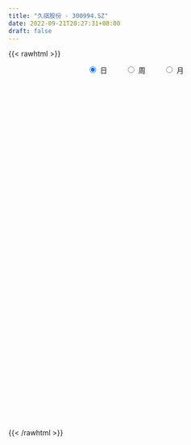 ```yaml
---
title: "久祺股份 - 300994.SZ"
date: 2022-09-21T20:27:31+08:00
draft: false
---
```

{{< rawhtml >}}
    <div style="text-align: center">
        <label style="padding: 1rem;"><input style="margin-right: .5rem" type="radio" name="period" value="D" checked onclick="period_change(this)">日</label>
        <label style="padding: 1rem;"><input style="margin-right: .5rem" type="radio" name="period" value="W" onclick="period_change(this)">周</label>
        <label style="padding: 1rem;"><input style="margin-right: .5rem" type="radio" name="period" value="M" onclick="period_change(this)">月</label>
    </div>
    <div id="chart" style="height: 700px;"></div> 
    <script type="text/javascript">
        const D_v = [320378.98,233308.56,130123.02,97718.7,90159.16,145522.38,98978.42,138531.73,137944.47,59790.69,64033.23,86145.85,81708.18,80799.9,42487.48,35232.82,40500.58,53892.89,43365.31,62339.43,64063.76,29932.84,33053.64,23649.14,51672.54,37472.66,23111.41,29413.5,33511.85,20775.65,16209.98,31105.05,28640.92,32713.26,26002.3,30749.9,19446.5,22146.61,38014.06,36425.23,35586.33,16623.58,22416.12,17512.02,13987.78,33535.63,41294.2,32884.51,27702.09,24303.83,19706.49,24625.22,33797.72,28382.33,33350.94,44615.43,24785.62,25360.08,29744.78,23165.08,24702.83,28369.8,19869.5,17580.33,49270.63,44411.61,30426.99,29764.25,26868.42,15354.3,19090.35,11444.21,24404.89,14128.19,26041.9,13469.75,10887.06,12661.0,7483.77,7282.94,8418.83,8865.83,8272.0,6227.87,9084.81,7225.19,15769.0,14022.02,11686.78,17028.45,8028.25,4070.26,7018.05,11782.64,5646.78,8040.75,14018.37,12338.71,12616.01,9709.25,11832.1,7253.0,12643.08,12759.34,9300.61,18608.35,11080.0,11082.0,12718.18,8078.25,9446.99,16793.2,8731.0,9434.12,7269.71,7414.91,7205.94,9527.91,11189.81,26171.54,15098.34,23882.51,15328.13,7383.13,6089.59,10999.14,12319.45,10797.24,6890.0,6038.53,12034.71,10489.37,13025.3,14171.12,23039.7,22378.79,20239.32,23480.51,20300.43,16509.07,12580.77,19556.06,17662.62,11605.09,9497.94,11595.75,12156.6,62175.05,167038.72,144061.65,100130.8,69680.2,62084.11,47011.72,43850.92,46117.45,32143.87,33408.96,25599.74,55177.42,53836.46,28668.96,25300.25,21812.72,16976.45,61015.32,89800.8,96634.72,66563.48,66964.95,60724.12,77635.53,72366.19,53411.8,41932.46,52805.05,68475.87,54731.91,47112.39,42007.39,32431.32,62597.02,48712.21,36528.32,23740.64,51051.18,50053.2,53402.3,70846.61,41452.89,35935.02,30329.72,28286.14,73985.97,58006.36,42939.48,40826.46,48919.5,51534.21,55570.72,107330.38,63671.75,52485.69,64399.01,38955.33,47311.24,43446.64,49436.52,38957.12,36652.0,39275.08,37240.14,39062.85,37727.77,96948.55,87056.62,63385.46,32668.44,46728.09,39134.02,22579.7,42681.61,30257.53,27918.65,29946.72,22227.78,26063.62,25329.69,17947.34,23068.03,33119.6,22030.74,27715.94,20267.92,40271.62,26791.01,17463.12,15224.57,18442.66,15593.49,16764.81,23906.4,26429.16,35131.17,20581.16,17898.98,17635.26,33012.71,19347.68,56912.77,37818.73,29866.74,39632.99,31894.0,18551.2,19331.29,12778.69,10124.29,25169.9,15610.42,33413.85,18495.75,12142.65,13571.78,16716.02,19575.46,13062.0,20505.12,18271.92,14495.5]
const D_histogram = [0.0,0.0089344729,-0.1084842104,-0.2859325325,-0.376180642,-0.2511080778,-0.2874312415,0.1105226064,0.2924142711,0.4888631483,0.6913201079,0.7883511815,0.8258217204,0.8521086899,0.624920581,0.3591108411,0.0228590833,-0.1734054918,-0.3044302584,-0.2146938917,-0.1203533789,-0.0903395629,-0.0573395813,0.0237960938,-0.0555527915,-0.2988507981,-0.4859694392,-0.7073695078,-0.7832375456,-0.7761665272,-0.8178208113,-0.6887710244,-0.5644978859,-0.3201731524,-0.0394839904,0.2723478519,0.4054896816,0.4614862001,0.5168345894,0.6997998833,0.6439655126,0.5732942581,0.496997936,0.3549487337,0.3104269181,0.4026882504,0.3477374274,0.2198356954,0.0434790444,-0.0634813192,-0.1243845916,-0.1408186675,0.0536824849,0.2220183468,0.3046352388,0.5576053148,0.634145097,0.7031341307,0.838752594,0.9522288714,0.9575540732,0.752869977,0.6170230484,0.5447149857,0.7636697346,1.0134795131,0.9232460521,0.989457566,0.9814355658,0.7387214951,0.4652459035,0.2763863222,0.2653427793,0.0517421294,-0.1992422964,-0.4357963045,-0.7245784531,-0.761272102,-0.8724282845,-0.8609820196,-0.9519325844,-0.9073967278,-0.8235176509,-0.7813167861,-0.7809867164,-0.7464254755,-0.525231553,-0.3704039922,-0.3920809998,-0.6251041138,-0.8059233382,-0.8846323972,-0.9602070146,-0.8534445502,-0.8172903925,-0.7884103993,-0.8997383254,-0.9551275558,-0.993987507,-0.8694894682,-0.6847988782,-0.5343194178,-0.5485231911,-0.5541860626,-0.4954998056,-0.5394648849,-0.5242583533,-0.5921818477,-0.5860457066,-0.5694906157,-0.5887328246,-0.4634119653,-0.3914794229,-0.3003668376,-0.1004923396,-0.0424459788,0.0392690817,0.0586939472,0.0162264606,-0.0188105327,-0.0109345984,0.1804418332,0.3130160701,0.369162211,0.3806399762,0.2924517997,0.3461388194,0.2905033062,0.2892163216,0.2646045043,0.1979804668,0.1386977667,0.04532657,-0.0448357961,-0.0286027238,-0.1628107053,-0.3060481923,-0.3063400465,-0.2877986204,-0.2986121849,-0.3565717283,-0.3177005092,-0.1779697525,-0.078306152,0.0352322642,0.0831500729,0.1497780202,0.5791252091,0.9471474542,0.7677143862,0.5240284066,0.383752566,0.2388280187,0.1586693798,0.1401759353,0.0148405575,-0.0751983155,-0.1892767754,-0.2571280104,-0.2069845029,-0.2541578319,-0.30566845,-0.2652413857,-0.1884877538,-0.1257444687,-0.0128819732,0.2154901004,0.3455307465,0.314437243,0.2292100009,0.1822830173,0.3662611249,0.5357916938,0.5904320796,0.66202526,0.7077115461,0.726770158,0.8011501861,0.7934367637,0.6550071547,0.5489010158,0.5956393087,0.5231333821,0.4257211138,0.3232160069,0.1557852496,0.0313871265,-0.0206605826,0.0003039516,-0.0029916199,-0.0066353151,-0.0428380842,-0.0904328616,-0.0116406064,-0.060037291,-0.1018785282,-0.1754759475,-0.1217679162,-0.0476029455,0.0521972774,0.0963441487,0.2000775866,0.318672242,0.3745443572,0.3330756141,0.1892523855,0.1198478426,0.1738429468,0.1717677892,0.1010809823,0.0234118666,-0.0080285475,-0.0764739735,-0.1311659168,-0.0662195961,0.0181295208,-0.0640453288,-0.1242487228,-0.3331676107,-0.5304134702,-0.6507199541,-0.6397076976,-0.6527203312,-0.6416072302,-0.6113019173,-0.540444723,-0.5002599009,-0.4898389385,-0.4521926874,-0.378641517,-0.2696240962,-0.1989988298,-0.1946145314,-0.1753755106,-0.2910244061,-0.3268629952,-0.2992053224,-0.242089984,-0.147255454,-0.0838309778,-0.0228058104,0.0622864043,0.1368009113,0.2515216763,0.307636451,0.3374152175,0.3604823506,0.3856082289,0.3574979852,0.4428215969,0.4361316373,0.4285619178,0.2284078282,0.1478991733,0.060749594,-0.0612320388,-0.1257595522,-0.1506066663,-0.0997974839,-0.0665457537,0.0140984701,0.0512646772,0.0584763724,0.089797843,0.0973700178,0.0249818819,-0.0280538671,-0.1458878325,-0.1606185284,-0.1829781163]
const D_fast = [0.0,0.0111680912,-0.1333716447,-0.3823030999,-0.56659637,-0.5043008252,-0.6124817993,-0.1868972997,0.0680979327,0.386762597,0.7620495836,1.0561684525,1.3000944216,1.5394085634,1.4684505998,1.2924185702,0.9618815832,0.7222656352,0.515133304,0.5511961978,0.6154483659,0.6228772911,0.6415423774,0.728627076,0.6353899928,0.3173792867,0.0087682858,-0.3894741598,-0.661151584,-0.8481221974,-1.0942316843,-1.1373746535,-1.1542259865,-0.989944541,-0.7191263767,-0.3392075714,-0.1046933213,0.0666747472,0.2512317838,0.6091470486,0.714304056,0.7869563661,0.8349095279,0.7815975091,0.814682423,1.007615818,1.0395993517,0.9666565436,0.8011696536,0.6783389603,0.58633954,0.5347007972,0.7426225708,0.9664630194,1.1252387211,1.5176101259,1.7526861823,1.9974587487,2.3427653605,2.6942988557,2.9390125758,2.9225459738,2.9409548074,3.0048254911,3.4146976737,3.9178773304,4.0584553824,4.3720312878,4.609368179,4.5513344821,4.3941703665,4.2744073657,4.3296995176,4.1290344,3.8282394002,3.4827363159,3.0128095541,2.7857978796,2.456534626,2.2527353861,1.9238016751,1.7414883498,1.6194880139,1.4663596823,1.2714430728,1.1193979449,1.2092839792,1.2715105419,1.1518132843,0.7625141419,0.3802140829,0.0803469246,-0.2352794465,-0.3418781196,-0.5100465601,-0.6782691666,-1.0145316741,-1.3087027934,-1.5960596214,-1.6889339497,-1.6754430792,-1.6585434732,-1.8098780444,-1.9540874315,-2.0192761259,-2.1981074264,-2.3139654831,-2.5299344394,-2.670309725,-2.7961272881,-2.9625527031,-2.9530848351,-2.9790221484,-2.9630012725,-2.7882498595,-2.7408149933,-2.6492826624,-2.6151843101,-2.6535951815,-2.6933348081,-2.6881925234,-2.4517056334,-2.240877379,-2.0924406854,-1.9858029262,-2.0008781527,-1.8606564281,-1.8436661148,-1.772649019,-1.7311097102,-1.748238631,-1.7728468895,-1.8548864436,-1.9562577588,-1.9471753674,-2.1220860253,-2.3418355604,-2.4187124262,-2.4721206552,-2.557587266,-2.7046897414,-2.7452436497,-2.650005331,-2.5699182685,-2.4475717863,-2.3788664593,-2.274794007,-1.7006655158,-1.0958564072,-1.0833608787,-1.1960397566,-1.2403774557,-1.3255949983,-1.3660862923,-1.349535753,-1.4711609914,-1.5799994432,-1.741397097,-1.8735303346,-1.8751329528,-1.9858457397,-2.1137734704,-2.1396567525,-2.110025059,-2.0787178911,-1.9690758889,-1.6868312902,-1.4704079575,-1.4228921502,-1.4508168921,-1.4521731213,-1.1766297326,-0.8731512402,-0.6709028346,-0.4338033392,-0.2111891665,-0.0104380151,0.2642295595,0.4548753281,0.4801975077,0.5113166228,0.7069647428,0.7652421617,0.7742601719,0.7525590668,0.6240746218,0.5075232804,0.4503104256,0.4713509477,0.4673074712,0.4620049473,0.4150926571,0.3448896643,0.4207717679,0.3573657605,0.2900548913,0.1725884851,0.1958545374,0.2581187716,0.3709683139,0.4392012224,0.5929540569,0.7912167728,0.9407249773,0.9825251378,0.8860150056,0.8465724233,0.9440282642,0.984895054,0.9394784926,0.8676623435,0.8342147925,0.7466508732,0.6591674507,0.7075588724,0.7964403694,0.6982541877,0.606988613,0.3147778224,-0.0150714047,-0.2980578771,-0.446972545,-0.6231652614,-0.7724539679,-0.8949741344,-0.9592281208,-1.044108274,-1.1561470462,-1.2315489669,-1.2526581758,-1.2110467791,-1.19017122,-1.2344405545,-1.2590454113,-1.4474504084,-1.5650047462,-1.6121484041,-1.6155555617,-1.5575348952,-1.5150681634,-1.4597444487,-1.3590806328,-1.2503658981,-1.0727647139,-0.9397408264,-0.8256082556,-0.7124205348,-0.5908925993,-0.5296283467,-0.3335993358,-0.231256386,-0.1316856262,-0.2747377587,-0.3182716203,-0.3902338011,-0.5275234436,-0.623490845,-0.6859896257,-0.6601298142,-0.6435145225,-0.5593456811,-0.5093633048,-0.4875325164,-0.4337615852,-0.4018469059,-0.4679895713,-0.528038787,-0.6823447106,-0.7372300386,-0.8053341555]
const D_slow = [0.0,0.0022336182,-0.0248874344,-0.0963705675,-0.190415728,-0.2531927474,-0.3250505578,-0.2974199062,-0.2243163384,-0.1021005513,0.0707294757,0.267817271,0.4742727011,0.6872998736,0.8435300188,0.9333077291,0.9390224999,0.895671127,0.8195635624,0.7658900895,0.7358017448,0.713216854,0.6988819587,0.7048309822,0.6909427843,0.6162300848,0.494737725,0.317895348,0.1220859616,-0.0719556702,-0.276410873,-0.4486036291,-0.5897281006,-0.6697713887,-0.6796423863,-0.6115554233,-0.5101830029,-0.3948114529,-0.2656028055,-0.0906528347,0.0703385434,0.213662108,0.337911592,0.4266487754,0.5042555049,0.6049275675,0.6918619243,0.7468208482,0.7576906093,0.7418202795,0.7107241316,0.6755194647,0.6889400859,0.7444446726,0.8206034823,0.960004811,1.1185410853,1.294324618,1.5040127665,1.7420699843,1.9814585026,2.1696759968,2.323931759,2.4601105054,2.651027939,2.9043978173,3.1352093303,3.3825737218,3.6279326133,3.812612987,3.9289244629,3.9980210435,4.0643567383,4.0772922706,4.0274816965,3.9185326204,3.7373880072,3.5470699816,3.3289629105,3.1137174056,2.8757342595,2.6488850776,2.4430056649,2.2476764683,2.0524297892,1.8658234204,1.7345155321,1.6419145341,1.5438942841,1.3876182557,1.1861374211,0.9649793218,0.7249275681,0.5115664306,0.3072438325,0.1101412327,-0.1147933487,-0.3535752376,-0.6020721144,-0.8194444814,-0.990644201,-1.1242240554,-1.2613548532,-1.3999013689,-1.5237763203,-1.6586425415,-1.7897071298,-1.9377525917,-2.0842640184,-2.2266366723,-2.3738198785,-2.4896728698,-2.5875427255,-2.6626344349,-2.6877575198,-2.6983690145,-2.6885517441,-2.6738782573,-2.6698216421,-2.6745242753,-2.6772579249,-2.6321474666,-2.5538934491,-2.4616028964,-2.3664429023,-2.2933299524,-2.2067952475,-2.134169421,-2.0618653406,-1.9957142145,-1.9462190978,-1.9115446562,-1.9002130136,-1.9114219627,-1.9185726436,-1.95927532,-2.035787368,-2.1123723797,-2.1843220348,-2.258975081,-2.3481180131,-2.4275431404,-2.4720355785,-2.4916121165,-2.4828040505,-2.4620165322,-2.4245720272,-2.2797907249,-2.0430038614,-1.8510752648,-1.7200681632,-1.6241300217,-1.564423017,-1.5247556721,-1.4897116882,-1.4860015489,-1.5048011277,-1.5521203216,-1.6164023242,-1.6681484499,-1.7316879079,-1.8081050204,-1.8744153668,-1.9215373052,-1.9529734224,-1.9561939157,-1.9023213906,-1.815938704,-1.7373293932,-1.680026893,-1.6344561387,-1.5428908575,-1.408942934,-1.2613349141,-1.0958285991,-0.9189007126,-0.7372081731,-0.5369206266,-0.3385614357,-0.174809647,-0.037584393,0.1113254341,0.2421087797,0.3485390581,0.4293430598,0.4682893722,0.4761361539,0.4709710082,0.4710469961,0.4702990911,0.4686402624,0.4579307413,0.4353225259,0.4324123743,0.4174030515,0.3919334195,0.3480644326,0.3176224536,0.3057217172,0.3187710365,0.3428570737,0.3928764703,0.4725445308,0.5661806201,0.6494495237,0.6967626201,0.7267245807,0.7701853174,0.8131272647,0.8383975103,0.8442504769,0.8422433401,0.8231248467,0.7903333675,0.7737784685,0.7783108487,0.7622995165,0.7312373358,0.6479454331,0.5153420655,0.352662077,0.1927351526,0.0295550698,-0.1308467377,-0.2836722171,-0.4187833978,-0.543848373,-0.6663081077,-0.7793562795,-0.8740166588,-0.9414226828,-0.9911723903,-1.0398260231,-1.0836699007,-1.1564260023,-1.2381417511,-1.3129430817,-1.3734655777,-1.4102794412,-1.4312371856,-1.4369386382,-1.4213670372,-1.3871668093,-1.3242863903,-1.2473772775,-1.1630234731,-1.0729028855,-0.9765008282,-0.8871263319,-0.7764209327,-0.6673880234,-0.5602475439,-0.5031455869,-0.4661707936,-0.4509833951,-0.4662914048,-0.4977312928,-0.5353829594,-0.5603323304,-0.5769687688,-0.5734441512,-0.560627982,-0.5460088888,-0.5235594281,-0.4992169237,-0.4929714532,-0.4999849199,-0.5364568781,-0.5766115102,-0.6223560392]
const D_data = [['2021-08-12', 25.0, 34.5, 24.5, 35.0],['2021-08-13', 32.68, 34.64, 30.71, 36.87],['2021-08-16', 32.37, 32.72, 31.5, 34.8],['2021-08-17', 32.72, 31.0, 30.21, 34.0],['2021-08-18', 29.83, 31.08, 29.35, 32.2],['2021-08-19', 30.51, 33.59, 30.51, 36.5],['2021-08-20', 32.33, 31.55, 30.5, 33.2],['2021-08-23', 33.0, 37.86, 33.0, 37.86],['2021-08-24', 37.8, 36.85, 36.3, 41.65],['2021-08-25', 38.0, 38.35, 35.58, 38.85],['2021-08-26', 37.06, 39.98, 36.66, 41.0],['2021-08-27', 39.51, 40.09, 38.1, 44.3],['2021-08-30', 40.7, 40.41, 39.3, 42.0],['2021-08-31', 39.6, 41.2, 36.9, 41.9],['2021-09-01', 39.96, 38.18, 37.6, 41.98],['2021-09-02', 38.5, 36.88, 36.76, 38.97],['2021-09-03', 36.51, 34.65, 34.3, 37.4],['2021-09-06', 34.65, 35.03, 32.5, 36.09],['2021-09-07', 34.54, 34.89, 33.19, 35.2],['2021-09-08', 34.91, 37.45, 34.91, 40.74],['2021-09-09', 35.3, 37.98, 34.9, 38.38],['2021-09-10', 37.98, 37.53, 36.9, 38.68],['2021-09-13', 37.41, 37.78, 35.0, 38.7],['2021-09-14', 37.64, 38.78, 36.6, 38.78],['2021-09-15', 38.77, 36.86, 36.8, 39.47],['2021-09-16', 36.55, 33.88, 33.52, 37.37],['2021-09-17', 33.52, 33.18, 32.52, 35.36],['2021-09-22', 32.58, 31.22, 31.0, 32.58],['2021-09-23', 31.2, 31.67, 31.0, 32.38],['2021-09-24', 31.35, 31.9, 30.8, 31.97],['2021-09-27', 31.87, 30.53, 30.53, 32.2],['2021-09-28', 30.54, 32.25, 30.54, 33.22],['2021-09-29', 32.26, 32.3, 32.25, 34.48],['2021-09-30', 32.78, 34.36, 32.57, 35.28],['2021-10-08', 35.0, 36.0, 35.0, 37.98],['2021-10-11', 36.36, 38.0, 36.01, 38.51],['2021-10-12', 37.0, 37.16, 36.2, 38.63],['2021-10-13', 37.2, 36.99, 36.27, 38.28],['2021-10-14', 37.48, 37.63, 36.87, 39.57],['2021-10-15', 37.37, 40.34, 36.53, 41.85],['2021-10-18', 39.34, 38.23, 37.0, 39.69],['2021-10-19', 37.96, 38.21, 37.0, 38.35],['2021-10-20', 37.79, 38.21, 36.39, 38.66],['2021-10-21', 38.33, 37.19, 36.9, 38.63],['2021-10-22', 37.03, 38.24, 36.88, 39.19],['2021-10-25', 37.83, 40.45, 37.83, 42.42],['2021-10-26', 41.25, 39.1, 37.53, 41.25],['2021-10-27', 38.09, 38.02, 37.92, 40.07],['2021-10-28', 37.74, 36.8, 36.6, 39.3],['2021-10-29', 36.9, 37.0, 35.68, 38.48],['2021-11-01', 36.73, 37.15, 36.34, 37.89],['2021-11-02', 37.0, 37.49, 36.68, 39.0],['2021-11-03', 37.22, 40.68, 37.0, 41.14],['2021-11-04', 40.39, 41.55, 39.78, 41.88],['2021-11-05', 41.0, 41.48, 40.89, 44.28],['2021-11-08', 41.97, 45.0, 41.67, 46.58],['2021-11-09', 43.9, 44.31, 42.8, 45.18],['2021-11-10', 43.8, 45.32, 43.6, 46.54],['2021-11-11', 45.21, 47.53, 45.1, 47.61],['2021-11-12', 47.48, 48.88, 46.0, 48.88],['2021-11-15', 48.0, 48.88, 46.74, 49.5],['2021-11-16', 48.4, 46.69, 46.1, 48.6],['2021-11-17', 47.3, 47.5, 45.71, 48.58],['2021-11-18', 47.03, 48.54, 46.51, 48.98],['2021-11-19', 50.2, 53.48, 50.1, 57.88],['2021-11-22', 53.34, 56.25, 49.75, 57.01],['2021-11-23', 54.97, 53.63, 52.0, 55.84],['2021-11-24', 53.27, 56.76, 53.06, 56.97],['2021-11-25', 57.32, 57.28, 54.22, 58.0],['2021-11-26', 57.2, 54.88, 54.3, 57.2],['2021-11-29', 54.27, 54.13, 53.45, 56.27],['2021-11-30', 54.39, 54.8, 53.87, 55.26],['2021-12-01', 54.81, 57.28, 54.3, 58.47],['2021-12-02', 57.65, 54.84, 54.58, 57.98],['2021-12-03', 54.29, 53.63, 50.26, 54.45],['2021-12-06', 54.0, 52.8, 52.0, 54.87],['2021-12-07', 52.61, 50.8, 50.2, 53.98],['2021-12-08', 50.69, 53.0, 50.54, 53.92],['2021-12-09', 53.26, 51.5, 51.2, 54.5],['2021-12-10', 51.55, 52.53, 50.49, 52.98],['2021-12-13', 52.94, 50.73, 50.3, 52.94],['2021-12-14', 50.22, 51.95, 50.15, 52.66],['2021-12-15', 51.88, 52.46, 51.05, 53.74],['2021-12-16', 52.49, 51.97, 51.0, 53.41],['2021-12-17', 51.63, 51.24, 50.86, 53.19],['2021-12-20', 52.43, 51.43, 49.42, 52.74],['2021-12-21', 51.01, 54.21, 50.98, 55.35],['2021-12-22', 54.84, 54.28, 52.57, 56.9],['2021-12-23', 54.0, 52.35, 52.11, 54.0],['2021-12-24', 52.86, 48.81, 47.6, 53.49],['2021-12-27', 48.72, 47.95, 46.47, 48.83],['2021-12-28', 47.88, 48.0, 47.5, 48.48],['2021-12-29', 48.01, 47.0, 46.3, 48.06],['2021-12-30', 47.47, 48.73, 47.25, 50.0],['2021-12-31', 48.7, 47.62, 47.42, 48.96],['2022-01-04', 47.61, 47.09, 46.92, 48.57],['2022-01-05', 46.98, 44.43, 43.97, 46.98],['2022-01-06', 43.27, 43.9, 43.27, 45.45],['2022-01-07', 43.9, 43.0, 42.2, 44.0],['2022-01-10', 42.8, 44.43, 42.8, 45.45],['2022-01-11', 44.06, 45.27, 44.04, 46.36],['2022-01-12', 44.68, 45.11, 44.45, 45.64],['2022-01-13', 45.0, 42.81, 42.39, 45.0],['2022-01-14', 42.85, 42.23, 41.8, 43.85],['2022-01-17', 42.25, 42.55, 41.96, 43.5],['2022-01-18', 42.98, 40.66, 40.34, 42.98],['2022-01-19', 40.99, 40.65, 39.98, 41.73],['2022-01-20', 40.65, 38.75, 38.55, 40.88],['2022-01-21', 38.72, 38.75, 37.34, 39.42],['2022-01-24', 38.74, 38.17, 37.66, 38.98],['2022-01-25', 37.89, 36.92, 36.6, 38.68],['2022-01-26', 36.99, 38.25, 36.92, 39.0],['2022-01-27', 38.25, 37.41, 37.21, 38.8],['2022-01-28', 37.57, 37.44, 36.24, 38.35],['2022-02-07', 37.5, 39.05, 37.5, 39.28],['2022-02-08', 39.06, 37.53, 36.93, 39.67],['2022-02-09', 37.5, 37.82, 36.24, 37.87],['2022-02-10', 37.66, 36.97, 36.11, 37.66],['2022-02-11', 36.78, 35.78, 34.85, 36.78],['2022-02-14', 32.21, 35.28, 31.37, 35.8],['2022-02-15', 34.5, 35.35, 34.36, 35.77],['2022-02-16', 35.32, 37.88, 35.32, 38.35],['2022-02-17', 37.92, 37.85, 36.8, 38.48],['2022-02-18', 37.39, 37.32, 36.52, 37.8],['2022-02-21', 37.33, 36.9, 36.52, 37.37],['2022-02-22', 37.53, 35.38, 34.96, 37.53],['2022-02-23', 35.39, 37.0, 35.16, 37.37],['2022-02-24', 37.18, 35.57, 35.08, 37.71],['2022-02-25', 36.33, 36.03, 35.87, 37.44],['2022-02-28', 35.61, 35.6, 34.85, 36.23],['2022-03-01', 36.6, 34.73, 34.37, 36.6],['2022-03-02', 34.83, 34.34, 33.98, 34.86],['2022-03-03', 34.76, 33.3, 33.16, 35.1],['2022-03-04', 33.48, 32.57, 32.48, 33.68],['2022-03-07', 32.56, 33.4, 31.9, 34.14],['2022-03-08', 32.93, 30.84, 30.3, 33.02],['2022-03-09', 30.44, 29.5, 28.44, 31.35],['2022-03-10', 29.9, 30.36, 29.66, 31.36],['2022-03-11', 30.0, 30.1, 28.7, 30.68],['2022-03-14', 28.87, 29.2, 28.87, 30.68],['2022-03-15', 28.65, 27.83, 27.81, 29.5],['2022-03-16', 28.23, 28.38, 26.77, 28.81],['2022-03-17', 28.58, 29.58, 28.39, 30.68],['2022-03-18', 29.76, 29.27, 28.89, 29.76],['2022-03-21', 29.67, 29.65, 29.25, 30.11],['2022-03-22', 29.45, 28.96, 28.7, 29.95],['2022-03-23', 28.98, 29.25, 28.8, 29.94],['2022-03-24', 31.33, 35.1, 30.43, 35.1],['2022-03-25', 42.12, 36.8, 36.0, 42.12],['2022-03-28', 34.93, 30.86, 30.59, 34.93],['2022-03-29', 30.86, 29.17, 28.9, 31.0],['2022-03-30', 28.71, 29.55, 28.62, 30.05],['2022-03-31', 29.02, 28.74, 28.5, 29.88],['2022-04-01', 28.52, 28.88, 28.52, 29.74],['2022-04-06', 28.88, 29.29, 28.79, 29.8],['2022-04-07', 29.1, 27.41, 27.4, 29.17],['2022-04-08', 27.52, 27.03, 26.92, 27.78],['2022-04-11', 26.7, 25.85, 25.45, 26.7],['2022-04-12', 25.67, 25.53, 24.85, 25.84],['2022-04-13', 25.22, 26.54, 24.42, 27.4],['2022-04-14', 25.99, 24.9, 24.77, 26.33],['2022-04-15', 24.85, 24.1, 23.8, 24.85],['2022-04-18', 23.76, 24.73, 23.52, 24.9],['2022-04-19', 24.42, 25.05, 24.42, 25.39],['2022-04-20', 25.05, 24.85, 24.66, 25.38],['2022-04-21', 24.75, 25.62, 24.7, 27.97],['2022-04-22', 27.02, 27.8, 26.28, 29.12],['2022-04-25', 28.04, 27.5, 27.0, 29.92],['2022-04-26', 26.32, 25.76, 24.01, 27.0],['2022-04-27', 25.03, 24.74, 22.72, 25.5],['2022-04-28', 24.3, 24.79, 22.83, 26.09],['2022-04-29', 24.91, 28.05, 24.76, 28.49],['2022-05-05', 28.22, 28.98, 26.8, 29.9],['2022-05-06', 28.2, 28.41, 27.79, 29.8],['2022-05-09', 28.52, 29.3, 28.02, 29.53],['2022-05-10', 28.9, 29.7, 28.7, 29.96],['2022-05-11', 31.11, 30.0, 29.91, 33.5],['2022-05-12', 29.77, 31.47, 29.7, 31.97],['2022-05-13', 31.71, 31.2, 30.5, 32.69],['2022-05-16', 30.45, 29.71, 29.45, 31.1],['2022-05-17', 29.3, 29.92, 28.85, 30.45],['2022-05-18', 29.67, 32.14, 28.9, 32.44],['2022-05-19', 31.3, 31.05, 30.46, 31.74],['2022-05-20', 30.9, 30.7, 30.4, 31.37],['2022-05-23', 30.24, 30.45, 30.07, 30.78],['2022-05-24', 30.78, 29.16, 29.0, 31.95],['2022-05-25', 28.56, 29.05, 27.53, 29.4],['2022-05-26', 29.82, 29.55, 29.21, 31.58],['2022-05-27', 29.91, 30.44, 29.91, 32.16],['2022-05-30', 30.14, 30.25, 29.05, 30.3],['2022-05-31', 29.88, 30.29, 28.99, 30.48],['2022-06-01', 30.29, 29.82, 29.5, 31.1],['2022-06-02', 29.46, 29.46, 29.11, 29.8],['2022-06-06', 30.64, 31.15, 30.3, 32.13],['2022-06-07', 31.47, 29.67, 29.62, 31.47],['2022-06-08', 29.51, 29.5, 28.51, 30.16],['2022-06-09', 29.01, 28.73, 28.18, 29.79],['2022-06-10', 28.6, 30.2, 28.32, 30.2],['2022-06-13', 30.1, 30.78, 29.86, 31.4],['2022-06-14', 30.42, 31.62, 30.42, 31.76],['2022-06-15', 33.98, 31.42, 31.33, 33.98],['2022-06-16', 31.01, 32.74, 31.01, 33.42],['2022-06-17', 32.0, 33.8, 31.88, 33.8],['2022-06-20', 34.28, 33.84, 33.5, 35.93],['2022-06-21', 33.74, 33.03, 32.5, 33.88],['2022-06-22', 32.6, 31.55, 31.31, 32.98],['2022-06-23', 31.56, 32.13, 31.33, 32.31],['2022-06-24', 32.21, 33.86, 31.77, 33.87],['2022-06-27', 33.8, 33.55, 33.0, 34.16],['2022-06-28', 33.22, 32.72, 32.6, 33.35],['2022-06-29', 32.55, 32.4, 31.68, 33.23],['2022-06-30', 32.33, 32.81, 32.1, 32.95],['2022-07-01', 32.6, 32.16, 31.27, 32.69],['2022-07-04', 32.05, 32.03, 31.31, 32.48],['2022-07-05', 33.0, 33.59, 32.62, 33.83],['2022-07-06', 32.8, 34.33, 32.39, 34.52],['2022-07-07', 33.3, 32.34, 31.91, 33.35],['2022-07-08', 32.07, 32.26, 31.77, 32.62],['2022-07-11', 31.6, 29.58, 29.58, 31.6],['2022-07-12', 29.6, 28.36, 28.3, 29.83],['2022-07-13', 28.07, 28.05, 27.85, 28.5],['2022-07-14', 28.18, 28.92, 28.07, 29.8],['2022-07-15', 28.99, 28.11, 28.0, 29.75],['2022-07-18', 27.69, 27.88, 27.5, 27.97],['2022-07-19', 27.79, 27.7, 27.2, 28.3],['2022-07-20', 27.68, 27.97, 27.52, 28.16],['2022-07-21', 28.05, 27.4, 27.39, 28.27],['2022-07-22', 27.59, 26.68, 26.28, 27.72],['2022-07-25', 26.45, 26.67, 26.33, 27.14],['2022-07-26', 26.62, 26.97, 25.68, 27.04],['2022-07-27', 26.97, 27.52, 26.7, 27.78],['2022-07-28', 27.52, 27.2, 27.11, 27.68],['2022-07-29', 27.13, 26.27, 26.17, 27.13],['2022-08-01', 26.8, 26.22, 25.95, 26.8],['2022-08-02', 25.89, 23.92, 23.65, 25.89],['2022-08-03', 24.0, 24.09, 23.91, 24.83],['2022-08-04', 24.1, 24.43, 23.87, 24.58],['2022-08-05', 24.42, 24.62, 24.0, 24.88],['2022-08-08', 24.7, 25.15, 24.35, 25.38],['2022-08-09', 24.91, 24.89, 24.8, 25.53],['2022-08-10', 24.96, 24.95, 24.55, 25.1],['2022-08-11', 25.09, 25.46, 24.79, 25.73],['2022-08-12', 25.7, 25.64, 25.35, 26.38],['2022-08-15', 25.64, 26.62, 25.62, 26.98],['2022-08-16', 26.95, 26.39, 26.27, 27.38],['2022-08-17', 26.38, 26.38, 25.9, 26.57],['2022-08-18', 26.24, 26.56, 26.24, 26.99],['2022-08-19', 26.58, 26.87, 26.46, 27.31],['2022-08-22', 26.69, 26.36, 26.3, 27.13],['2022-08-23', 26.38, 28.14, 26.37, 28.2],['2022-08-24', 27.9, 27.45, 26.91, 28.12],['2022-08-25', 27.41, 27.66, 26.94, 27.77],['2022-08-26', 26.3, 24.87, 24.87, 26.37],['2022-08-29', 24.5, 25.69, 24.5, 26.26],['2022-08-30', 26.05, 25.17, 25.07, 26.33],['2022-08-31', 25.17, 24.1, 23.95, 25.25],['2022-09-01', 24.11, 24.17, 24.07, 24.65],['2022-09-02', 24.19, 24.24, 24.03, 24.48],['2022-09-05', 24.24, 25.08, 23.79, 25.4],['2022-09-06', 24.75, 24.94, 24.51, 25.05],['2022-09-07', 25.01, 25.74, 25.01, 26.33],['2022-09-08', 25.74, 25.46, 25.3, 25.82],['2022-09-09', 25.18, 25.17, 24.91, 25.33],['2022-09-13', 24.97, 25.56, 24.91, 25.68],['2022-09-14', 25.45, 25.37, 25.27, 25.99],['2022-09-15', 25.43, 24.17, 23.96, 25.59],['2022-09-16', 24.5, 24.0, 23.98, 24.87],['2022-09-19', 23.8, 22.58, 22.4, 24.1],['2022-09-20', 22.63, 23.31, 22.63, 23.59],['2022-09-21', 23.29, 22.89, 22.7, 23.44]]
const W_v = [553687.54,562501.6800000001,486445.97,280728.96,253594.23,168959.39,83701.0,108669.21,26002.3,146782.3,106125.83,159720.26,139862.7,147670.99,139793.09,146825.57,95109.54,51784.52,40869.34,65731.44,36545.98,47013.84,54196.77,62789.14,52483.56,42608.28,87863.65,47095.42,55759.03,109438.75,77913.61,262464.06,422968.48,122112.24,196691.54,214905.54,368522.8,125777.99,265057.68,222276.26,249093.93,136003.77,264677.77,330592.75,243548.74,191187.19,317786.84,181380.95,131486.46,123881.65,120018.24,101136.52,124259.28,183578.91,92679.47,104832.57,62925.26,53272.54]
const W_histogram = [0.0,-0.1971965812,0.2349940926,0.146309816,0.2664296812,0.0491180988,-0.1724888676,-0.1460998945,-0.0176527177,0.3403770772,0.4117747527,0.3537188575,0.5817981983,1.1622868083,1.7518900034,2.1080886342,2.1253997155,1.9341236043,1.6056024767,1.1318688224,0.6685068157,0.0155175098,-0.4764330971,-1.0135188851,-1.4099452606,-1.7165503476,-1.7426555561,-1.7682125209,-1.9265403354,-2.0922160782,-2.1443828116,-1.5842664789,-1.6521172482,-1.7188700531,-1.8464408072,-1.5781240806,-1.2923124332,-1.0005526426,-0.5630018166,-0.2656860503,-0.0559308947,0.0421260143,0.1747026893,0.5040861322,0.7124939758,0.7202085678,0.7149584,0.4290027883,0.1547029696,-0.0331705562,-0.2360834162,-0.2668543677,-0.1741071174,-0.214537244,-0.2484017831,-0.1762541906,-0.175057719,-0.2141667045]
const W_fast = [0.0,-0.2464957265,0.2444434704,0.1923366478,0.3790639333,0.1740318757,-0.0906973077,-0.1008333082,0.0232006892,0.4663247534,0.640666117,0.6710399362,1.0445688266,1.9156291387,2.9432048346,3.8264256239,4.3750866341,4.667341424,4.7402209155,4.5494544668,4.2532191641,3.6041092356,2.9930503544,2.2025848452,1.4536721546,0.7179294807,0.2561603831,-0.211449712,-0.8514126102,-1.5401423726,-2.1284048089,-1.964355096,-2.4452351773,-2.9417054955,-3.5308864513,-3.6571007449,-3.6943672058,-3.6527455759,-3.355945204,-3.1250509503,-2.9292785184,-2.8206901057,-2.6444377584,-2.1890327825,-1.8025014449,-1.614734711,-1.4412452788,-1.6199501935,-1.8555742697,-2.0517404346,-2.3136741486,-2.411158692,-2.3619382211,-2.4560026586,-2.5519676436,-2.5238835988,-2.5664515568,-2.6591022185]
const W_slow = [0.0,-0.0492991453,0.0094493778,0.0460268318,0.1126342521,0.1249137768,0.0817915599,0.0452665863,0.0408534069,0.1259476762,0.2288913643,0.3173210787,0.4627706283,0.7533423304,1.1913148312,1.7183369898,2.2496869186,2.7332178197,3.1346184389,3.4175856445,3.5847123484,3.5885917258,3.4694834515,3.2161037303,2.8636174151,2.4344798283,1.9988159392,1.556762809,1.0751277251,0.5520737056,0.0159780027,-0.380088617,-0.7931179291,-1.2228354424,-1.6844456442,-2.0789766643,-2.4020547726,-2.6521929333,-2.7929433874,-2.8593649,-2.8733476237,-2.8628161201,-2.8191404478,-2.6931189147,-2.5149954208,-2.3349432788,-2.1562036788,-2.0489529817,-2.0102772393,-2.0185698784,-2.0775907324,-2.1443043243,-2.1878311037,-2.2414654147,-2.3035658605,-2.3476294081,-2.3913938379,-2.444935514]
const W_data = [['2021-08-13', 25.0, 34.64, 24.5, 36.87],['2021-08-20', 32.37, 31.55, 29.35, 36.5],['2021-08-27', 33.0, 40.09, 33.0, 44.3],['2021-09-03', 40.7, 34.65, 34.3, 42.0],['2021-09-10', 34.65, 37.53, 32.5, 40.74],['2021-09-17', 37.41, 33.18, 32.52, 39.47],['2021-09-24', 32.58, 31.9, 30.8, 32.58],['2021-09-30', 31.87, 34.36, 30.53, 35.28],['2021-10-08', 35.0, 36.0, 35.0, 37.98],['2021-10-15', 36.36, 40.34, 36.01, 41.85],['2021-10-22', 39.34, 38.24, 36.39, 39.69],['2021-10-29', 37.83, 37.0, 35.68, 42.42],['2021-11-05', 36.73, 41.48, 36.34, 44.28],['2021-11-12', 41.97, 48.88, 41.67, 48.88],['2021-11-19', 48.0, 53.48, 45.71, 57.88],['2021-11-26', 53.34, 54.88, 49.75, 58.0],['2021-12-03', 54.27, 53.63, 50.26, 58.47],['2021-12-10', 54.0, 52.53, 50.2, 54.87],['2021-12-17', 52.94, 51.24, 50.15, 53.74],['2021-12-24', 52.43, 48.81, 47.6, 56.9],['2021-12-31', 48.72, 47.62, 46.3, 50.0],['2022-01-07', 47.61, 43.0, 42.2, 48.57],['2022-01-14', 42.8, 42.23, 41.8, 46.36],['2022-01-21', 42.25, 38.75, 37.34, 43.5],['2022-01-28', 38.74, 37.44, 36.24, 39.0],['2022-02-11', 37.5, 35.78, 34.85, 39.67],['2022-02-18', 32.21, 37.32, 31.37, 38.48],['2022-02-25', 37.33, 36.03, 34.96, 37.71],['2022-03-04', 35.61, 32.57, 32.48, 36.6],['2022-03-11', 32.56, 30.1, 28.44, 34.14],['2022-03-18', 28.87, 29.27, 26.77, 30.68],['2022-03-25', 29.67, 36.8, 28.7, 42.12],['2022-04-01', 34.93, 28.88, 28.5, 34.93],['2022-04-08', 28.88, 27.03, 26.92, 29.8],['2022-04-15', 26.7, 24.1, 23.8, 27.4],['2022-04-22', 23.76, 27.8, 23.52, 29.12],['2022-04-29', 28.04, 28.05, 22.72, 29.92],['2022-05-06', 28.22, 28.41, 26.8, 29.9],['2022-05-13', 28.52, 31.2, 28.02, 33.5],['2022-05-20', 30.45, 30.7, 28.85, 32.44],['2022-05-27', 30.24, 30.44, 27.53, 32.16],['2022-06-02', 30.14, 29.46, 28.99, 31.1],['2022-06-10', 30.64, 30.2, 28.18, 32.13],['2022-06-17', 30.1, 33.8, 29.86, 33.98],['2022-06-24', 34.28, 33.86, 31.31, 35.93],['2022-07-01', 33.8, 32.16, 31.27, 34.16],['2022-07-08', 32.05, 32.26, 31.31, 34.52],['2022-07-15', 31.6, 28.11, 27.85, 31.6],['2022-07-22', 27.69, 26.68, 26.28, 28.3],['2022-07-29', 26.45, 26.27, 25.68, 27.78],['2022-08-05', 26.8, 24.62, 23.65, 26.8],['2022-08-12', 24.7, 25.64, 24.35, 26.38],['2022-08-19', 25.64, 26.87, 25.62, 27.38],['2022-08-26', 26.69, 24.87, 24.87, 28.2],['2022-09-02', 24.5, 24.24, 23.95, 26.33],['2022-09-09', 24.24, 25.17, 23.79, 26.33],['2022-09-16', 24.97, 24.0, 23.96, 25.99],['2022-09-23', 23.8, 22.89, 22.4, 24.1]]
const M_v = [1765143.2699999998,733144.7100000002,438630.6900000001,604686.91,259506.26,216483.31,183605.88,875493.6800000001,949243.84,939593.77,1049559.46,793598.7499999999,598769.4399999999,243933.35]
const M_histogram = [0.0,-0.4365128205,-0.5177543429,0.5965959668,0.8063789848,0.2449086839,-0.2388539347,-0.9683715237,-1.4177189492,-1.4776885862,-1.2692231644,-1.4787311679,-1.6569805428,-1.7412519371]
const M_fast = [0.0,-0.5456410256,-0.7563211338,0.5071781677,0.9185559318,0.418312802,-0.1251633003,-1.0967737703,-1.9005509331,-2.3299427167,-2.438783086,-3.0179738814,-3.610468392,-4.1300527705]
const M_slow = [0.0,-0.1091282051,-0.2385667909,-0.0894177991,0.1121769471,0.173404118,0.1136906344,-0.1284022466,-0.4828319839,-0.8522541304,-1.1695599215,-1.5392427135,-1.9534878492,-2.3888008335]
const M_data = [['2021-08-31', 25.0, 41.2, 24.5, 44.3],['2021-09-30', 39.96, 34.36, 30.53, 41.98],['2021-10-29', 35.0, 37.0, 35.0, 42.42],['2021-11-30', 36.73, 54.8, 36.34, 58.0],['2021-12-31', 54.81, 47.62, 46.3, 58.47],['2022-01-28', 47.61, 37.44, 36.24, 48.57],['2022-02-28', 37.5, 35.6, 31.37, 39.67],['2022-03-31', 36.6, 28.74, 26.77, 42.12],['2022-04-29', 28.52, 28.05, 22.72, 29.92],['2022-05-31', 28.22, 30.29, 26.8, 33.5],['2022-06-30', 30.29, 32.81, 28.18, 35.93],['2022-07-29', 32.6, 26.27, 25.68, 34.52],['2022-08-31', 26.8, 24.1, 23.65, 28.2],['2022-09-30', 24.11, 22.89, 22.4, 26.33]]
        const D_a = [null,36.87,null,null,null,null,30.5,null,null,null,null,44.3,null,null,null,null,null,null,null,null,null,null,null,null,null,null,null,null,null,null,30.53,null,null,null,null,null,null,null,null,null,null,null,null,null,null,42.42,null,null,null,35.68,null,null,null,null,null,null,null,null,null,null,null,null,null,null,null,null,null,null,null,null,null,null,58.47,null,null,null,null,null,null,null,null,null,null,null,null,null,null,null,null,null,null,null,null,null,null,null,null,null,null,null,null,null,null,null,null,null,null,null,null,null,null,null,null,null,null,null,null,null,null,31.37,null,null,null,null,null,null,null,37.71,null,null,null,null,null,null,null,null,null,null,null,null,null,26.77,null,null,null,null,null,null,42.12,null,null,null,null,null,null,null,null,null,null,null,null,null,23.52,null,null,null,null,null,null,null,null,null,null,null,null,null,33.5,null,null,null,null,null,null,null,null,null,27.53,null,null,null,null,null,null,null,null,null,null,null,null,null,null,null,null,35.93,null,null,null,null,null,null,null,null,null,null,null,null,null,null,null,null,null,null,null,null,null,null,null,null,null,null,null,null,null,null,23.65,null,null,null,null,null,null,null,null,null,27.38,null,null,null,null,null,null,null,null,null,null,null,null,null,23.79,null,null,null,null,null,25.99,null,null,null,null,null]
const W_a = [null,null,null,null,null,null,null,null,null,null,null,null,null,null,null,null,58.47,null,null,null,null,null,null,null,null,null,null,null,null,null,null,null,null,null,null,null,22.72,null,null,null,null,null,null,null,35.93,null,null,null,null,null,23.65,null,null,null,null,null,null,null]
const M_a = [null,null,null,null,58.47,null,null,null,22.72,null,null,null,null,null]
        const D_b = [[{ coord: ['2021-08-13', 36.87] }, { coord: ['2022-06-20', 30.53] }],[{ coord: ['2022-08-02', 25.99] }, { coord: ['2022-09-14', 23.79] }]]
const W_b = [[{ coord: ['2021-12-03', 35.93] }, { coord: ['2022-08-05', 23.65] }]]
const M_b = []
    </script>
{{< /rawhtml >}}